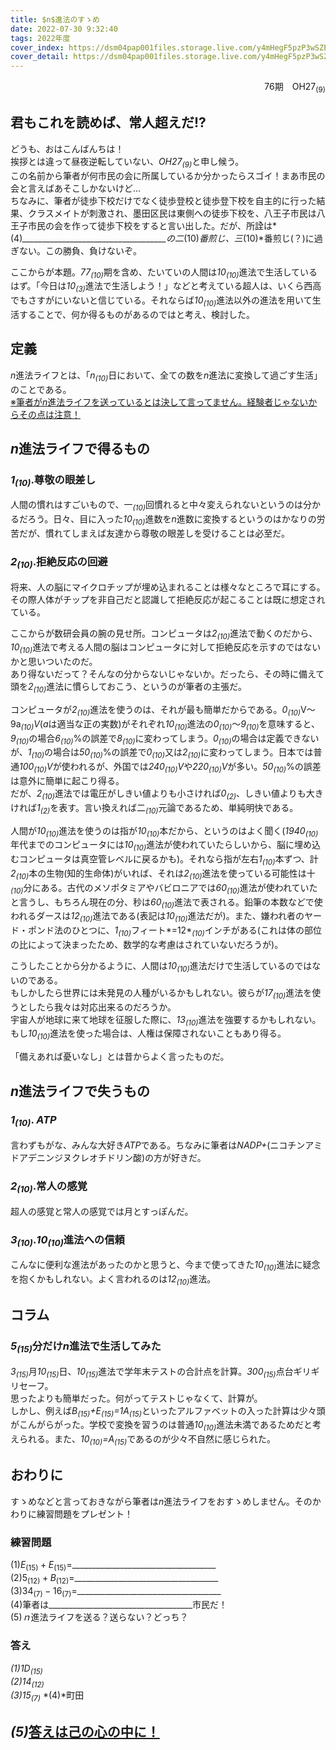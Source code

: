 ```yaml
---
title: $n$進法のすゝめ
date: 2022-07-30 9:32:40
tags: 2022年度
cover_index: https://dsm04pap001files.storage.live.com/y4mHegF5pzP3wSZEozZkVizOmYk2Mwd0fY6Q4pNOIrjR9U_0WMwOEx_AMmqcdFPZHA2b-u-IYpisnHUe5S0yKv5phIS-WWyWTl4AHCgPVZSx0QU5vU0Z36YBA0Yi0lYdMNQ9_ShncGNv420-wohPBInrzeRYldiKRerklpS0ls55MvyrRTjh0YlX28DYig5clZE?width=845&height=351&cropmode=none
cover_detail: https://dsm04pap001files.storage.live.com/y4mHegF5pzP3wSZEozZkVizOmYk2Mwd0fY6Q4pNOIrjR9U_0WMwOEx_AMmqcdFPZHA2b-u-IYpisnHUe5S0yKv5phIS-WWyWTl4AHCgPVZSx0QU5vU0Z36YBA0Yi0lYdMNQ9_ShncGNv420-wohPBInrzeRYldiKRerklpS0ls55MvyrRTjh0YlX28DYig5clZE?width=845&height=351&cropmode=none
---
```


<div style="text-align: right">76期　OH27<sub>(9)</sub></div>

## 君もこれを読めば、常人超えだ!?

どうも、おはこんばんちは！  
挨拶とは違って昼夜逆転していない、*OH27*<sub>*(9)*</sub>と申し候う。  
この名前から筆者が何市民の会に所属しているか分かったらスゴイ！まあ市民の会と言えばあそこしかないけど…  
ちなみに、筆者が徒歩下校だけでなく徒歩登校と徒歩登下校を自主的に行った結果、クラスメイトが刺激され、墨田区民は東側への徒歩下校を、八王子市民は八王子市民の会を作って徒歩下校をすると言い出した。だが、所詮は*(4)*____________________________________の二<sub>*(10)*</sub>番煎じ、三<sub>*(10)*</sub>番煎じ(？)に過ぎない。この勝負、負けないぞ。  

ここからが本題。*77*<sub>*(10)*</sub>期を含め、たいていの人間は*10*<sub>*(10)*</sub>進法で生活しているはず。「今日は*10*<sub>*(3)*</sub>進法で生活しよう！」などと考えている超人は、いくら西高でもさすがにいないと信じている。それならば*10*<sub>*(10)*</sub>進法以外の進法を用いて生活することで、何か得るものがあるのではと考え、検討した。  


## 定義

*n*進法ライフとは、「*n*<sub>*(10)*</sub>日において、全ての数を*n*進法に変換して過ごす生活」のことである。  
<u>※筆者が*n*進法ライフを送っているとは決して言ってません。経験者じゃないからその点は注意！</u>  

## *n*進法ライフで得るもの

### *1*<sub>*(10)*</sub>.尊敬の眼差し

人間の慣れはすごいもので、一<sub>*(10)*</sub>回慣れると中々変えられないというのは分かるだろう。日々、目に入った*10*<sub>*(10)*</sub>進数を*n*進数に変換するというのはかなりの労苦だが、慣れてしまえば友達から尊敬の眼差しを受けることは必至だ。  
<div style="page-break-before:always"></div>

### *2*<sub>*(10)*</sub>.拒絶反応の回避

将来、人の脳にマイクロチップが埋め込まれることは様々なところで耳にする。その際人体がチップを非自己だと認識して拒絶反応が起こることは既に想定されている。  

ここからが数研会員の腕の見せ所。コンピュータは*2*<sub>*(10)*</sub>進法で動くのだから、*10*<sub>*(10)*</sub>進法で考える人間の脳はコンピュータに対して拒絶反応を示すのではないかと思いついたのだ。  
あり得ないだって？そんなの分からないじゃないか。だったら、その時に備えて頭を*2*<sub>*(10)*</sub>進法に慣らしておこう、というのが筆者の主張だ。  

コンピュータが*2*<sub>*(10)*</sub>進法を使うのは、それが最も簡単だからである。*0*<sub>*(10)*</sub>V〜9a<sub>*(10)*</sub>*V*(*a*は適当な正の実数)がそれぞれ*10*<sub>*(10)*</sub>進法の*0*<sub>*(10)*</sub>〜*9*<sub>*(10)*</sub>を意味すると、*9*<sub>*(10)*</sub>の場合*6*<sub>*(10)*</sub>%の誤差で*8*<sub>*(10)*</sub>に変わってしまう。*0*<sub>*(10)*</sub>の場合は定義できないが、*1*<sub>*(10)*</sub>の場合は*50*<sub>*(10)*</sub>%の誤差で*0*<sub>*(10)*</sub>又は*2*<sub>*(10)*</sub>に変わってしまう。日本では普通*100*<sub>*(10)*</sub>*V*が使われるが、外国では*240*<sub>*(10)*</sub>*V*や*220*<sub>*(10)*</sub>*V*が多い。*50*<sub>*(10)*</sub>%の誤差は意外に簡単に起こり得る。  
だが、*2*<sub>*(10)*</sub>進法では電圧がしきい値よりも小さければ*0*<sub>*(2)*</sub>、しきい値よりも大きければ*1*<sub>*(2)*</sub>を表す。言い換えれば二<sub>*(10)*</sub>元論であるため、単純明快である。  

人間が*10*<sub>*(10)*</sub>進法を使うのは指が*10*<sub>*(10)*</sub>本だから、というのはよく聞く(*1940*<sub>*(10)*</sub>年代までのコンピュータには*10*<sub>*(10)*</sub>進法が使われていたらしいから、脳に埋め込むコンピュータは真空管レベルに戻るかも)。それなら指が左右*1*<sub>*(10)*</sub>本ずつ、計*2*<sub>*(10)*</sub>本の生物(知的生命体)がいれば、それは*2*<sub>*(10)*</sub>進法を使っている可能性は十<sub>*(10)*</sub>分にある。古代のメソポタミアやバビロニアでは*60*<sub>*(10)*</sub>進法が使われていたと言うし、もちろん現在の分、秒は*60*<sub>*(10)*</sub>進法で表される。鉛筆の本数などで使われるダースは*12*<sub>*(10)*</sub>進法である(表記は*10*<sub>*(10)*</sub>進法だが)。また、嫌われ者のヤード・ポンド法のひとつに、*1*<sub>*(10)*</sub>フィート*=12*<sub>*(10)*</sub>インチがある(これは体の部位の比によって決まったため、数学的な考慮はされていないだろうが)。    

こうしたことから分かるように、人間は*10*<sub>*(10)*</sub>進法だけで生活しているのではないのである。  
もしかしたら世界には未発見の人種がいるかもしれない。彼らが*17*<sub>*(10)*</sub>進法を使うとしたら我々は対応出来るのだろうか。  
宇宙人が地球に来て地球を征服した際に、*13*<sub>*(10)*</sub>進法を強要するかもしれない。もし*10*<sub>*(10)*</sub>進法を使った場合は、人権は保障されないこともあり得る。  

「備えあれば憂いなし」とは昔からよく言ったものだ。  
<div style="page-break-before:always"></div>

## *n*進法ライフで失うもの

### *1*<sub>*(10)*</sub>. *ATP*

言わずもがな、みんな大好き*ATP*である。ちなみに筆者は*NADP+*(ニコチンアミドアデニンジヌクレオチドリン酸)の方が好きだ。  


### *2*<sub>*(10)*</sub>.常人の感覚

超人の感覚と常人の感覚では月とすっぽんだ。  


### *3*<sub>*(10)*</sub>.*10*<sub>*(10)*</sub>進法への信頼

こんなに便利な進法があったのかと思うと、今まで使ってきた*10*<sub>*(10)*</sub>進法に疑念を抱くかもしれない。よく言われるのは*12*<sub>*(10)*</sub>進法。  


## コラム

### *5*<sub>*(15)*</sub>分だけ*n*進法で生活してみた

*3*<sub>*(15)*</sub>月*10*<sub>*(15)*</sub>日、*10*<sub>*(15)*</sub>進法で学年末テストの合計点を計算。*300*<sub>*(15)*</sub>点台ギリギリセーフ。  
思ったよりも簡単だった。何がってテストじゃなくて、計算が。  
しかし、例えば*B*<sub>*(15)*</sub>*+E*<sub>*(15)*</sub>*=1A*<sub>*(15)*</sub>といったアルファベットの入った計算は少々頭がこんがらがった。学校で変換を習うのは普通*10*<sub>*(10)*</sub>進法未満であるためだと考えられる。また、*10*<sub>*(10)*</sub>*=A*<sub>*(15)*</sub>であるのが少々不自然に感じられた。  

## おわりに

すゝめなどと言っておきながら筆者は*n*進法ライフをおすゝめしません。そのかわりに練習問題をプレゼント！  

### 練習問題

$(1)E_{(15)}+E_{(15)}=$____________________________________  
$(2)5_{(12)}+B_{(12)}=$____________________________________  
$(3)34_{(7)}-16_{(7)}=$____________________________________  
(4)筆者は____________________________________市民だ！  
(5)*ｎ*進法ライフを送る？送らない？どっち？

### 答え  

*(1)1D*<sub>*(15)*</sub>  
*(2)14*<sub>*(12)*</sub>  
*(3)15*<sub>*(7)*</sub>
*(4)*町田 

## *(5)*<u>**答えは己の心の中に！**</u>
